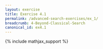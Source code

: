 ```yaml
---
layout: exercise
title: Exercise 4.1
permalink: /advanced-search-exercises/ex_1/
breadcrumb: 4-Beyond-Classical-Search
canonical_id: ex4.1
---
```


{% include mathjax_support %}
